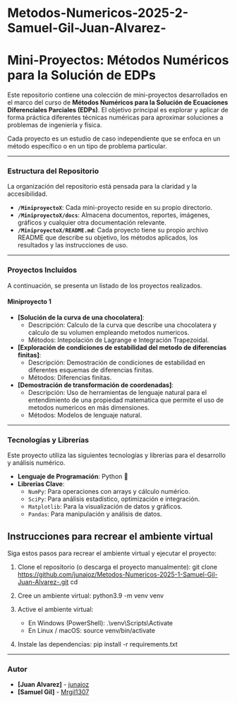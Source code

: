 # Metodos-Numericos-2025-2-Samuel-Gil-Juan-Alvarez-
# Mini-Proyectos: Métodos Numéricos para la Solución de EDPs

Este repositorio contiene una colección de mini-proyectos desarrollados en el marco del curso de **Métodos Numéricos para la Solución de Ecuaciones Diferenciales Parciales (EDPs)**. El objetivo principal es explorar y aplicar de forma práctica diferentes técnicas numéricas para aproximar soluciones a problemas de ingeniería y física.

Cada proyecto es un estudio de caso independiente que se enfoca en un método específico o en un tipo de problema particular.

---

### Estructura del Repositorio

La organización del repositorio está pensada para la claridad y la accesibilidad.


* **`/MiniproyectoX`**: Cada mini-proyecto reside en su propio directorio.
* **`/MiniproyectoX/docs`**: Almacena documentos, reportes, imágenes, gráficos y cualquier otra documentación relevante.
* **`/MiniproyectoX/README.md`**: Cada proyecto tiene su propio archivo README que describe su objetivo, los métodos aplicados, los resultados y las instrucciones de uso.

---

### Proyectos Incluidos

A continuación, se presenta un listado de los proyectos realizados.

#### Miniproyecto 1

* **[Solución de la curva de una chocolatera]**:
    * Descripción: Calculo de la curva que describe una chocolatera y calculo de su volumen empleando metodos numericos.
    * Métodos: Intepolación de Lagrange e Integración Trapezoidal.
* **[Exploración de condiciones de estabilidad del metodo de diferencias finitas]**:
    * Descripción: Demostración de condiciones de estabilidad en diferentes esquemas de diferencias finitas.
    * Métodos: Diferencias finitas.
* **[Demostración de transformación de coordenadas]**:
    * Descripción: Uso de herramientas de lenguaje natural para el entendimiento de una propiedad matematica que permite el uso de metodos numericos en más dimensiones.
    * Métodos: Modelos de lenguaje natural.

---

### Tecnologías y Librerías

Este proyecto utiliza las siguientes tecnologías y librerías para el desarrollo y análisis numérico.

* **Lenguaje de Programación**: Python 🐍
* **Librerías Clave**:
    * `NumPy`: Para operaciones con arrays y cálculo numérico.
    * `SciPy`: Para análisis estadístico, optimización e integración.
    * `Matplotlib`: Para la visualización de datos y gráficos.
    * `Pandas`: Para manipulación y análisis de datos.

## Instrucciones para recrear el ambiente virtual

Siga estos pasos para recrear el ambiente virtual y ejecutar el proyecto:

1. Clone el repositorio (o descarga el proyecto manualmente):
   git clone <https://github.com/junajoz/Metodos-Numericos-2025-1-Samuel-Gil-Juan-Alvarez-.git>
   cd <Metodos-Numericos-2025-1-Samuel-Gil-Juan-Alvarez->

2. Cree un ambiente virtual:
   python3.9 -m venv venv

3. Active el ambiente virtual:
   - En Windows (PowerShell):
       .\venv\Scripts\Activate
   - En Linux / macOS:
       source venv/bin/activate

4. Instale las dependencias:
   pip install -r requirements.txt


---

### Autor

* **[Juan Alvarez]** - [junajoz](https://github.com/junajoz)
* **[Samuel Gil]** - [Mrgil1307](https://github.com/Mrgil1307)
